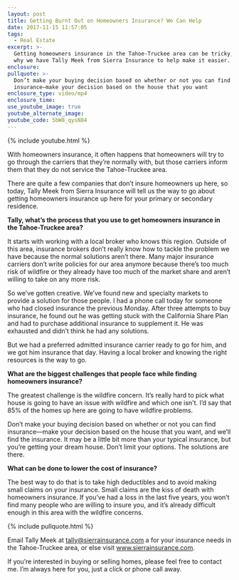 ```yaml
---
layout: post
title: Getting Burnt Out on Homeowners Insurance? We Can Help
date: 2017-11-15 11:57:05
tags:
  - Real Estate
excerpt: >-
  Getting homeowners insurance in the Tahoe-Truckee area can be tricky, which is
  why we have Tally Meek from Sierra Insurance to help make it easier.
enclosure:
pullquote: >-
  Don’t make your buying decision based on whether or not you can find
  insurance—make your decision based on the house that you want
enclosure_type: video/mp4
enclosure_time:
use_youtube_image: true
youtube_alternate_image:
youtube_code: 5bW8_qysN84
---
```



{% include youtube.html %}

With homeowners insurance, it often happens that homeowners will try to go through the carriers that they’re normally with, but those carriers inform them that they do not service the Tahoe-Truckee area.

There are quite a few companies that don’t insure homeowners up here, so today, Tally Meek from Sierra Insurance will tell us the way to go about getting homeowners insurance up here for your primary or secondary residence.

**Tally, what’s the process that you use to get homeowners insurance in the Tahoe-Truckee area?**

It starts with working with a local broker who knows this region. Outside of this area, insurance brokers don’t really know how to tackle the problem we have because the normal solutions aren’t there. Many major insurance carriers don’t write policies for our area anymore because there’s too much risk of wildfire or they already have too much of the market share and aren’t willing to take on any more risk.

So we’ve gotten creative. We’ve found new and specialty markets to provide a solution for those people. I had a phone call today for someone who had closed insurance the previous Monday. After three attempts to buy insurance, he found out he was getting stuck with the California Share Plan and had to purchase additional insurance to supplement it. He was exhausted and didn’t think he had any solutions.

But we had a preferred admitted insurance carrier ready to go for him, and we got him insurance that day. Having a local broker and knowing the right resources is the way to go.

**What are the biggest challenges that people face while finding homeowners insurance?**

The greatest challenge is the wildfire concern. It’s really hard to pick what house is going to have an issue with wildfire and which one isn't. I’d say that 85% of the homes up here are going to have wildfire problems.

Don’t make your buying decision based on whether or not you can find insurance—make your decision based on the house that you want, and we’ll find the insurance. It may be a little bit more than your typical insurance, but you’re getting your dream house. Don’t limit your options. The solutions are there.

**What can be done to lower the cost of insurance?**

The best way to do that is to take high deductibles and to avoid making small claims on your insurance. Small claims are the kiss of death with homeowners insurance. If you’ve had a loss in the last five years, you won’t find many people who are willing to insure you, and it’s already difficult enough in this area with the wildfire concerns.

{% include pullquote.html %}

Email Tally Meek at [tally@sierrainsurance.com](javascript:void(location.href='mailto:'+String.fromCharCode(116,97,108,108,121,64,115,105,101,114,114,97,105,110,115,117,114,97,110,99,101,46,99,111,109))) a for your insurance needs in the Tahoe-Truckee area, or else visit www.sierrainsurance.com.

If you’re interested in buying or selling homes, please feel free to contact me. I’m always here for you, just a click or phone call away.